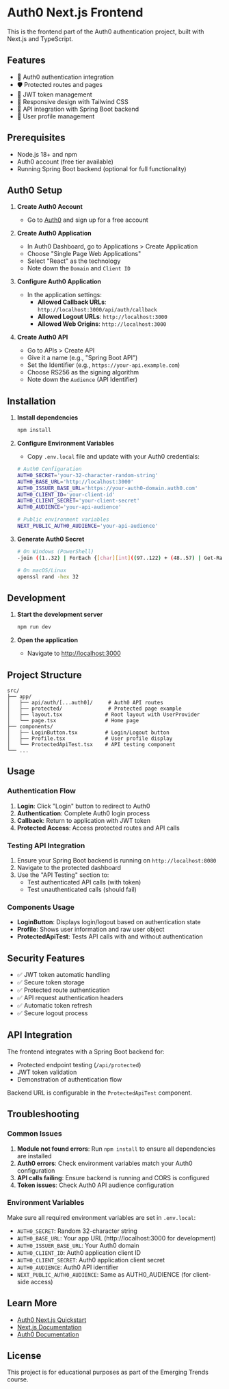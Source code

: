# Auth0 Next.js Frontend

This is the frontend part of the Auth0 authentication project, built with Next.js and TypeScript.

## Features

- 🔐 Auth0 authentication integration
- 🛡️ Protected routes and pages
- 🎯 JWT token management
- 📱 Responsive design with Tailwind CSS
- 🔗 API integration with Spring Boot backend
- 👤 User profile management

## Prerequisites

- Node.js 18+ and npm
- Auth0 account (free tier available)
- Running Spring Boot backend (optional for full functionality)

## Auth0 Setup

1. **Create Auth0 Account**

   - Go to [Auth0](https://auth0.com) and sign up for a free account

2. **Create Auth0 Application**

   - In Auth0 Dashboard, go to Applications > Create Application
   - Choose "Single Page Web Applications"
   - Select "React" as the technology
   - Note down the `Domain` and `Client ID`

3. **Configure Auth0 Application**

   - In the application settings:
     - **Allowed Callback URLs**: `http://localhost:3000/api/auth/callback`
     - **Allowed Logout URLs**: `http://localhost:3000`
     - **Allowed Web Origins**: `http://localhost:3000`

4. **Create Auth0 API**
   - Go to APIs > Create API
   - Give it a name (e.g., "Spring Boot API")
   - Set the Identifier (e.g., `https://your-api.example.com`)
   - Choose RS256 as the signing algorithm
   - Note down the `Audience` (API Identifier)

## Installation

1. **Install dependencies**

   ```bash
   npm install
   ```

2. **Configure Environment Variables**

   - Copy `.env.local` file and update with your Auth0 credentials:

   ```bash
   # Auth0 Configuration
   AUTH0_SECRET='your-32-character-random-string'
   AUTH0_BASE_URL='http://localhost:3000'
   AUTH0_ISSUER_BASE_URL='https://your-auth0-domain.auth0.com'
   AUTH0_CLIENT_ID='your-client-id'
   AUTH0_CLIENT_SECRET='your-client-secret'
   AUTH0_AUDIENCE='your-api-audience'

   # Public environment variables
   NEXT_PUBLIC_AUTH0_AUDIENCE='your-api-audience'
   ```

3. **Generate Auth0 Secret**

   ```bash
   # On Windows (PowerShell)
   -join ((1..32) | ForEach {[char][int]((97..122) + (48..57) | Get-Random)})

   # On macOS/Linux
   openssl rand -hex 32
   ```

## Development

1. **Start the development server**

   ```bash
   npm run dev
   ```

2. **Open the application**
   - Navigate to [http://localhost:3000](http://localhost:3000)

## Project Structure

```
src/
├── app/
│   ├── api/auth/[...auth0]/     # Auth0 API routes
│   ├── protected/               # Protected page example
│   ├── layout.tsx              # Root layout with UserProvider
│   └── page.tsx                # Home page
├── components/
│   ├── LoginButton.tsx         # Login/Logout button
│   ├── Profile.tsx             # User profile display
│   └── ProtectedApiTest.tsx    # API testing component
└── ...
```

## Usage

### Authentication Flow

1. **Login**: Click "Login" button to redirect to Auth0
2. **Authentication**: Complete Auth0 login process
3. **Callback**: Return to application with JWT token
4. **Protected Access**: Access protected routes and API calls

### Testing API Integration

1. Ensure your Spring Boot backend is running on `http://localhost:8080`
2. Navigate to the protected dashboard
3. Use the "API Testing" section to:
   - Test authenticated API calls (with token)
   - Test unauthenticated calls (should fail)

### Components Usage

- **LoginButton**: Displays login/logout based on authentication state
- **Profile**: Shows user information and raw user object
- **ProtectedApiTest**: Tests API calls with and without authentication

## Security Features

- ✅ JWT token automatic handling
- ✅ Secure token storage
- ✅ Protected route authentication
- ✅ API request authentication headers
- ✅ Automatic token refresh
- ✅ Secure logout process

## API Integration

The frontend integrates with a Spring Boot backend for:

- Protected endpoint testing (`/api/protected`)
- JWT token validation
- Demonstration of authentication flow

Backend URL is configurable in the `ProtectedApiTest` component.

## Troubleshooting

### Common Issues

1. **Module not found errors**: Run `npm install` to ensure all dependencies are installed
2. **Auth0 errors**: Check environment variables match your Auth0 configuration
3. **API calls failing**: Ensure backend is running and CORS is configured
4. **Token issues**: Check Auth0 API audience configuration

### Environment Variables

Make sure all required environment variables are set in `.env.local`:

- `AUTH0_SECRET`: Random 32-character string
- `AUTH0_BASE_URL`: Your app URL (http://localhost:3000 for development)
- `AUTH0_ISSUER_BASE_URL`: Your Auth0 domain
- `AUTH0_CLIENT_ID`: Auth0 application client ID
- `AUTH0_CLIENT_SECRET`: Auth0 application client secret
- `AUTH0_AUDIENCE`: Auth0 API identifier
- `NEXT_PUBLIC_AUTH0_AUDIENCE`: Same as AUTH0_AUDIENCE (for client-side access)

## Learn More

- [Auth0 Next.js Quickstart](https://auth0.com/docs/quickstart/spa/nextjs)
- [Next.js Documentation](https://nextjs.org/docs)
- [Auth0 Documentation](https://auth0.com/docs)

## License

This project is for educational purposes as part of the Emerging Trends course.
